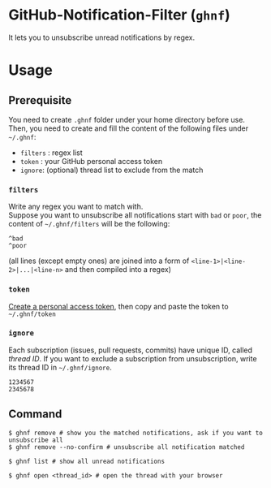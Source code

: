 # GitHub-Notification-Filter (`ghnf`)
It lets you to unsubscribe unread notifications by regex.  

# Usage
## Prerequisite
You need to create `.ghnf` folder under your home directory before use.  
Then, you need to create and fill the content of the following files under `~/.ghnf`:  
- `filters` : regex list
- `token` : your GitHub personal access token
- `ignore`: (optional) thread list to exclude from the match

### `filters`
Write any regex you want to match with.  
Suppose you want to unsubscribe all notifications start with `bad` or `poor`, the content of `~/.ghnf/filters` will be the following:  
```
^bad
^poor
```
(all lines (except empty ones) are joined into a form of `<line-1>|<line-2>|...|<line-n>` and then compiled into a regex)

### `token`
[Create a personal access token](https://help.github.com/articles/creating-a-personal-access-token-for-the-command-line), then copy and paste the token to `~/.ghnf/token`

### `ignore`
Each subscription (issues, pull requests, commits) have unique ID, called *thread ID*.
If you want to exclude a subscription from unsubscription, write its thread ID in `~/.ghnf/ignore`.

```
1234567
2345678
```

## Command
```shell
$ ghnf remove # show you the matched notifications, ask if you want to unsubscribe all
$ ghnf remove --no-confirm # unsubscribe all notification matched

$ ghnf list # show all unread notifications

$ ghnf open <thread_id> # open the thread with your browser
```
